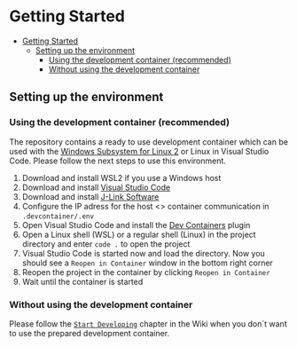 # Getting Started

- [Getting Started](#getting-started)
  - [Setting up the environment](#setting-up-the-environment)
    - [Using the development container (recommended)](#using-the-development-container-recommended)
    - [Without using the development container](#without-using-the-development-container)

## Setting up the environment

### Using the development container (recommended)

The repository contains a ready to use development container which can be used with the [Windows Subsystem for Linux 2](https://learn.microsoft.com/de-de/windows/wsl/install) or Linux in Visual Studio Code. Please follow the next steps to use this environment.

1. Download and install WSL2 if you use a Windows host
2. Download and install [Visual Studio Code](https://code.visualstudio.com/)
3. Download and install [J-Link Software](https://www.segger.com/downloads/jlink/)
4. Configure the IP adress for the host <> container communication in `.devcontainer/.env`
5. Open Visual Studio Code and install the [Dev Containers](https://marketplace.visualstudio.com/items?itemName=ms-vscode-remote.remote-containers) plugin
6. Open a Linux shell (WSL) or a regular shell (Linux) in the project directory and enter `code .` to open the project
7. Visual Studio Code is started now and load the directory. Now you should see a `Reopen in Container` window in the bottom right corner
8. Reopen the project in the container by clicking `Reopen in Container`
9. Wait until the container is started

### Without using the development container

Please follow the [`Start Developing`](https://github.com/jakkra/ZSWatch/wiki/Start-Developing) chapter in the Wiki when you don´t want to use the prepared development container.
